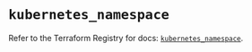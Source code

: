 # `kubernetes_namespace`

Refer to the Terraform Registry for docs: [`kubernetes_namespace`](https://registry.terraform.io/providers/hashicorp/kubernetes/2.15.0/docs/resources/namespace).

